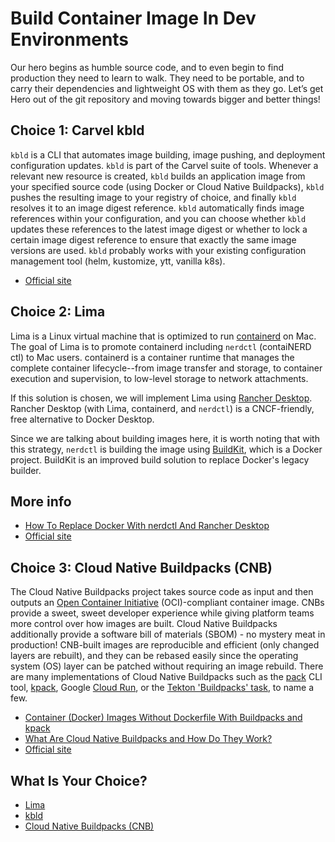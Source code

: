 # Build Container Image In Dev Environments

Our hero begins as humble source code, and to even begin to find production they need to learn to walk. They need to be portable, and to carry their dependencies and lightweight OS with them as they go. Let’s get Hero out of the git repository and moving towards bigger and better things!

## Choice 1: Carvel kbld

`kbld` is a CLI that automates image building, image pushing, and deployment configuration updates. `kbld` is part of the Carvel suite of tools. Whenever a relevant new resource is created, `kbld` builds an application image from your specified source code (using Docker or Cloud Native Buildpacks), `kbld` pushes the resulting image to your registry of choice, and finally `kbld` resolves it to an image digest reference. `kbld` automatically finds image references within your configuration, and you can choose whether `kbld` updates these references to the latest image digest or whether to lock a certain image digest reference to ensure that exactly the same image versions are used. `kbld` probably works with your existing configuration management tool (helm, kustomize, ytt, vanilla k8s).

* [Official site](https://carvel.dev/kbld)

## Choice 2: Lima

Lima is a Linux virtual machine that is optimized to run [containerd](https://containerd.io/) on Mac. The goal of Lima is to promote containerd including `nerdctl` (contaiNERD ctl) to Mac users. containerd is a container runtime that manages the complete container lifecycle--from image transfer and storage, to container execution and supervision, to low-level storage to network attachments. 

If this solution is chosen, we will implement Lima using [Rancher Desktop](https://docs.rancherdesktop.io/). Rancher Desktop (with Lima, containerd, and `nerdctl`) is a CNCF-friendly, free alternative to Docker Desktop.

Since we are talking about building images here, it is worth noting that with this strategy, `nerdctl` is building the image using [BuildKit](https://docs.docker.com/build/buildkit/), which is a Docker project. BuildKit is an improved build solution to replace Docker's legacy builder.

## More info

* [How To Replace Docker With nerdctl And Rancher Desktop](https://youtu.be/evWPib0iNgY)
* [Official site](https://github.com/lima-vm/lima)

## Choice 3: Cloud Native Buildpacks (CNB)

The Cloud Native Buildpacks project takes source code as input and then outputs an [Open Container Initiative](https://opencontainers.org/) (OCI)-compliant container image. CNBs provide a sweet, sweet developer experience while giving platform teams more control over how images are built. Cloud Native Buildpacks additionally provide a software bill of materials (SBOM) - no mystery meat in production!  CNB-built images are reproducible and efficient (only changed layers are rebuilt), and they can be rebased easily since the operating system (OS) layer can be patched without requiring an image rebuild. There are many implementations of Cloud Native Buildpacks such as the [pack](https://buildpacks.io/docs/tools/pack/) CLI tool, [kpack](https://buildpacks.io/docs/tools/kpack/), Google [Cloud Run](https://cloud.google.com/run/), or the [Tekton 'Buildpacks' task](https://hub.tekton.dev/tekton/task/buildpacks), to name a few.

* [Container (Docker) Images Without Dockerfile With Buildpacks and kpack](https://youtu.be/fbSoKu8NGSU)
* [What Are Cloud Native Buildpacks and How Do They Work?](https://tanzu.vmware.com/developer/tv/enlightning/17/)
* [Official site](https://buildpacks.io)

## What Is Your Choice?

* [Lima](lima.md)
* [kbld](kbld.md)
* [Cloud Native Buildpacks (CNB)](buildpacks.md)
